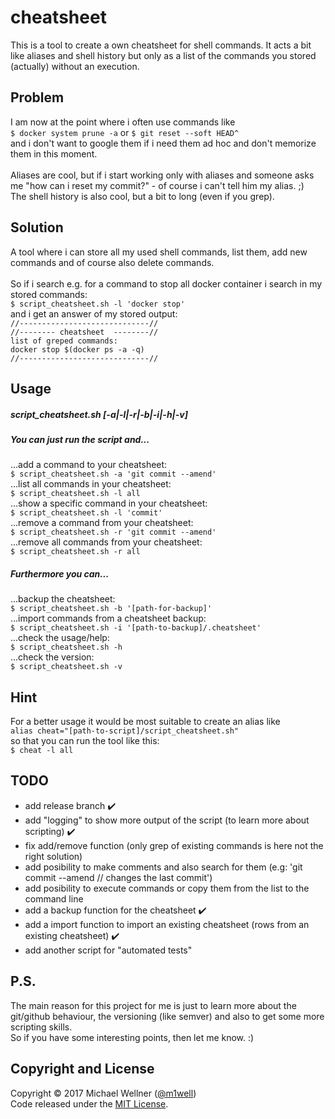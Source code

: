 # cheatsheet

This is a tool to create a own cheatsheet for shell commands.
It acts a bit like aliases and shell history but only as a list of the commands you stored (actually) without an execution.

## Problem
I am now at the point where i often use commands like<br>
`$ docker system prune -a` or `$ git reset --soft HEAD^`<br>
and i don't want to google them if i need them ad hoc and don't memorize them in this moment.<br><br>
Aliases are cool, but if i start working only with aliases and someone asks me "how can i reset my commit?" - of course i can't tell him my alias. ;)<br>
The shell history is also cool, but a bit to long (even if you grep).<br>

## Solution
A tool where i can store all my used shell commands, list them, add new commands and of course also delete commands.<br><br>
So if i search e.g. for a command to stop all docker container i search in my stored commands:<br>
`$ script_cheatsheet.sh -l 'docker stop'`<br>
and i get an answer of my stored output:<br>
`//-----------------------------//`<br>
`//-------- cheatsheet  --------//`<br>
`list of greped commands:`<br>
`docker stop $(docker ps -a -q)`<br>
`//-----------------------------//`<br>

## Usage
##### script_cheatsheet.sh [-a|-l|-r|-b|-i|-h|-v]
##### You can just run the script and...<br>
...add a command to your cheatsheet:<br>
`$ script_cheatsheet.sh -a 'git commit --amend'`<br>
...list all commands in your cheatsheet:<br>
`$ script_cheatsheet.sh -l all`<br>
...show a specific command in your cheatsheet:<br>
`$ script_cheatsheet.sh -l 'commit'`<br>
...remove a command from your cheatsheet:<br>
`$ script_cheatsheet.sh -r 'git commit --amend'`<br>
...remove all commands from your cheatsheet:<br>
`$ script_cheatsheet.sh -r all`<br>
##### Furthermore you can...<br>
...backup the cheatsheet:<br>
`$ script_cheatsheet.sh -b '[path-for-backup]'`<br>
...import commands from a cheatsheet backup:<br>
`$ script_cheatsheet.sh -i '[path-to-backup]/.cheatsheet'`<br>
...check the usage/help:<br>
`$ script_cheatsheet.sh -h`<br>
...check the version:<br>
`$ script_cheatsheet.sh -v`<br>

## Hint
For a better usage it would be most suitable to create an alias like<br>
`alias cheat="[path-to-script]/script_cheatsheet.sh"`<br>
so that you can run the tool like this:<br>
`$ cheat -l all`<br>

## TODO
* add release branch :heavy_check_mark:
* add "logging" to show more output of the script (to learn more about scripting) :heavy_check_mark:
* fix add/remove function (only grep of existing commands is here not the right solution)
* add posibility to make comments and also search for them (e.g: 'git commit --amend // changes the last commit')
* add posibility to execute commands or copy them from the list to the command line
* add a backup function for the cheatsheet :heavy_check_mark:
* add a import function to import an existing cheatsheet (rows from an existing cheatsheet) :heavy_check_mark:
* add another script for "automated tests"<br>

## P.S.
The main reason for this project for me is just to learn more about the git/github behaviour, the versioning (like semver) and also to get some more scripting skills.<br>
So if you have some interesting points, then let me know. :)<br>

## Copyright and License
Copyright :copyright: 2017 Michael Wellner ([@m1well](http://www.twitter.m1well.de))<br>
Code released under the [MIT License](/LICENSE).<br>
